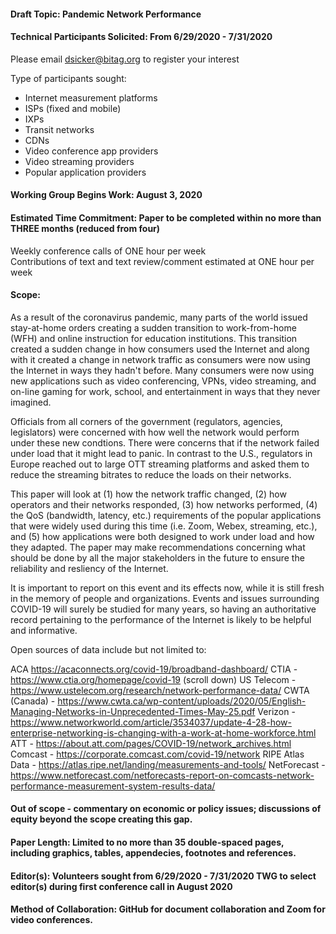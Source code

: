 #### Draft Topic: Pandemic Network Performance

#### Technical Participants Solicited: From 6/29/2020 - 7/31/2020

Please email dsicker@bitag.org to register your interest

Type of participants sought:
- Internet measurement platforms
- ISPs (fixed and mobile)
- IXPs
- Transit networks
- CDNs
- Video conference app providers
- Video streaming providers
- Popular application providers

#### Working Group Begins Work: August 3, 2020

#### Estimated Time Commitment: Paper to be completed within no more than THREE months (reduced from four)

Weekly conference calls of ONE hour per week  
Contributions of text and text review/comment estimated at ONE hour per week

#### Scope:

As a result of the coronavirus pandemic, many parts of the world issued stay-at-home orders creating a sudden transition to work-from-home (WFH) and  online instruction for education institutions. This transition created a sudden change in how consumers used the Internet and along with it created a change in network traffic as consumers were now using the Internet in ways they hadn't before. Many consumers were now using new applications such as video conferencing, VPNs, video streaming, and on-line gaming for work, school, and entertainment in ways that they never imagined.  

Officials from all corners of the government (regulators, agencies, legislators) were concerned with how well the network would perform under these new condtions. There were concerns that if the network failed under load that it might lead to panic. In contrast to the U.S., regulators in Europe reached out to large OTT streaming platforms and asked them to reduce the streaming bitrates to reduce the loads on their networks.  

This paper will look at (1) how the network traffic changed, (2) how operators and their networks responded, (3) how networks performed, (4) the QoS (bandwidth, latency, etc.) requirements of the popular applications that were widely used during this time (i.e. Zoom, Webex, streaming, etc.), and (5) how applications were both designed to work under load and how they adapted.  The paper may make recommendations concerning what should be done by all the major stakeholders in the future to ensure the reliability and resliency of the Internet.

It is important to report on this event and its effects now, while it is still fresh in the memory of people and organizations. Events and issues surrounding COVID-19 will surely be studied for many years, so having an authoritative record pertaining to the performance of the Internet is likely to be helpful and informative.

Open sources of data include but not limited to:

ACA https://acaconnects.org/covid-19/broadband-dashboard/
CTIA - https://www.ctia.org/homepage/covid-19  (scroll down)
US Telecom - https://www.ustelecom.org/research/network-performance-data/
CWTA (Canada) - https://www.cwta.ca/wp-content/uploads/2020/05/English-Managing-Networks-in-Unprecedented-Times-May-25.pdf
Verizon - https://www.networkworld.com/article/3534037/update-4-28-how-enterprise-networking-is-changing-with-a-work-at-home-workforce.html
ATT - https://about.att.com/pages/COVID-19/network_archives.html
Comcast - https://corporate.comcast.com/covid-19/network
RIPE Atlas Data - https://atlas.ripe.net/landing/measurements-and-tools/
NetForecast - https://www.netforecast.com/netforecasts-report-on-comcasts-network-performance-measurement-system-results-data/

#### Out of scope - commentary on economic or policy issues; discussions of equity beyond the scope creating this gap.

#### Paper Length: Limited to no more than 35 double-spaced pages, including graphics, tables, appendecies, footnotes and references.

#### Editor(s): Volunteers sought from 6/29/2020 - 7/31/2020 TWG to select editor(s) during first conference call in August 2020

#### Method of Collaboration: GitHub for document collaboration and Zoom for video conferences.
